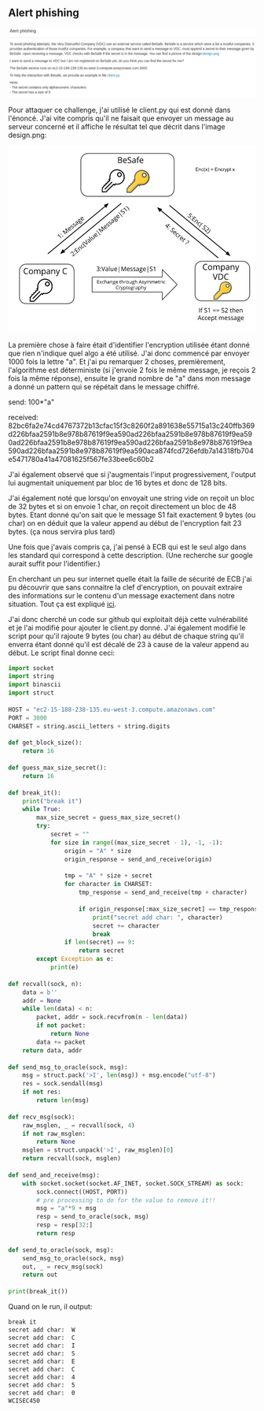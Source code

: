 ## Alert phishing

![statement](challenge.png)

Pour attaquer ce challenge, j'ai utilisé le client.py qui est donné dans l'énoncé. J'ai vite compris qu'il ne faisait que envoyer un message au serveur concerné et il affiche le résultat tel que décrit dans l'image design.png:

![design](design.png)

La première chose à faire était d'identifier l'encryption utilisée étant donné que rien n'indique quel algo a été utilisé. J'ai donc commencé par envoyer 1000 fois la lettre "a". Et j'ai pu remarquer 2 choses, premièrement, l'algorithme est déterministe (si j'envoie 2 fois le même message, je reçois 2 fois la même réponse), ensuite le grand nombre de "a" dans mon message a donné un pattern qui se répétait dans le message chiffré.

send: 100*"a"

received: 82bc6fa2e74cd4767372b13cfac15f3c8260f2a891638e55715a13c240ffb369d226bfaa2591b8e978b87619f9ea590ad226bfaa2591b8e978b87619f9ea590ad226bfaa2591b8e978b87619f9ea590ad226bfaa2591b8e978b87619f9ea590ad226bfaa2591b8e978b87619f9ea590aca874fcd726efdb7a14318fb704e5471780a41a47081625f567fe33bee6c60b2

J'ai également observé que si j'augmentais l'input progressivement, l'output lui augmentait uniquement par bloc de 16 bytes et donc de 128 bits.

J'ai également noté que lorsqu'on envoyait une string vide on reçoit un bloc de 32 bytes et si on envoie 1 char, on reçoit directement un bloc de 48 bytes. Etant donné qu'on sait que le message S1 fait exactement 9 bytes (ou char) on en déduit que la valeur append au début de l'encryption fait 23 bytes. (ça nous servira plus tard)

Une fois que j'avais compris ça, j'ai pensé à ECB qui est le seul algo dans les standard qui correspond à cette description. (Une recherche sur google aurait suffit pour l'identifier.)

En cherchant un peu sur internet quelle était la faille de sécurité de ECB j'ai pu découvrir que sans connaitre la clef d'encryption, on pouvait extraire des informations sur le contenu d'un message exactement dans notre situation. Tout ça est expliqué [ici](https://crypto.stackexchange.com/questions/55673/why-is-byte-at-a-time-ecb-decryption-a-vulnerability).

J'ai donc cherché un code sur github qui exploitait déjà cette vulnérabilité et je l'ai modifié pour ajouter le client.py donné. J'ai également modifié le script pour qu'il rajoute 9 bytes (ou char) au début de chaque string qu'il enverra étant donné qu'il est décalé de 23 à cause de la valeur append au début.
Le script final donne ceci:

```python
import socket
import string
import binascii
import struct

HOST = "ec2-15-188-238-135.eu-west-3.compute.amazonaws.com"
PORT = 3000
CHARSET = string.ascii_letters + string.digits

def get_block_size():
    return 16

def guess_max_size_secret():
    return 16

def break_it():
    print("break it")
    while True:
        max_size_secret = guess_max_size_secret()
        try:
            secret = ""
            for size in range((max_size_secret - 1), -1, -1):
                origin = "A" * size
                origin_response = send_and_receive(origin)

                tmp = "A" * size + secret
                for character in CHARSET:
                    tmp_response = send_and_receive(tmp + character)

                    if origin_response[:max_size_secret] == tmp_response[:max_size_secret]:
                        print("secret add char: ", character)
                        secret += character
                        break
                if len(secret) == 9:
                    return secret
        except Exception as e:
            print(e)

def recvall(sock, n):
    data = b''
    addr = None
    while len(data) < n:
        packet, addr = sock.recvfrom(n - len(data))
        if not packet:
            return None
        data += packet
    return data, addr

def send_msg_to_oracle(sock, msg):
    msg = struct.pack('>I', len(msg)) + msg.encode("utf-8")
    res = sock.sendall(msg)
    if not res:
        return len(msg)

def recv_msg(sock):
    raw_msglen, _ = recvall(sock, 4)
    if not raw_msglen:
        return None
    msglen = struct.unpack('>I', raw_msglen)[0]
    return recvall(sock, msglen)

def send_and_receive(msg):
    with socket.socket(socket.AF_INET, socket.SOCK_STREAM) as sock:
        sock.connect((HOST, PORT))
        # pre processing to do for the value to remove it!!
        msg = "a"*9 + msg
        resp = send_to_oracle(sock, msg)
        resp = resp[32:]
        return resp

def send_to_oracle(sock, msg):
    send_msg_to_oracle(sock, msg)
    out, _ = recv_msg(sock)
    return out

print(break_it())
```

Quand on le run, il output:

```
break it
secret add char:  W
secret add char:  C
secret add char:  I
secret add char:  S
secret add char:  E
secret add char:  C
secret add char:  4
secret add char:  5
secret add char:  0
WCISEC450
```
